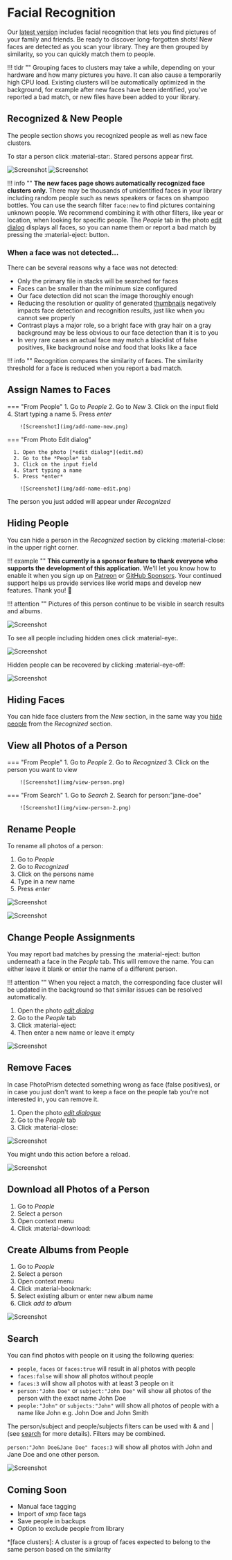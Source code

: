 # Facial Recognition

Our [latest version](../../release-notes.md) includes facial recognition that lets you find pictures of your 
family and friends. Be ready to discover long-forgotten shots! New faces are detected as you scan your library. 
They are then grouped by similarity, so you can quickly match them to people. 

!!! tldr ""
    Grouping faces to clusters may take a while, depending on your hardware and how many pictures you have.
    It can also cause a temporarily high CPU load. Existing clusters will be automatically optimized in 
    the background, for example after new faces have been identified, you've reported a bad match, or new 
    files have been added to your library.

## Recognized & New People ##

The people section shows you recognized people as well as new face clusters.

To star a person click :material-star:. Stared persons appear first.

![Screenshot](img/recognized.png)
![Screenshot](img/new.png)

!!! info ""
    **The new faces page shows automatically recognized face clusters only.** There may be thousands of 
    unidentified faces in your library including random people such as news speakers or faces on shampoo bottles.
    You can use the search filter `face:new` to find pictures containing unknown people.
    We recommend combining it with other filters, like year or location, when looking for specific people.
    The *People* tab in the photo [edit dialog](edit.md) displays all faces, so you can name them
    or report a bad match by pressing the :material-eject: button.

### When a face was not detected... ###

There can be several reasons why a face was not detected:

- Only the primary file in stacks will be searched for faces
- Faces can be smaller than the minimum size configured
- Our face detection did not scan the image thoroughly enough
- Reducing the resolution or quality of generated [thumbnails](../settings/advanced.md) negatively impacts face detection and recognition results, just like when you cannot see properly
- Contrast plays a major role, so a bright face with gray hair on a gray background may be less obvious to our face detection than it is to you
- In very rare cases an actual face may match a blacklist of false positives, like background noise and food that looks like a face

!!! info "" 
    Recognition compares the similarity of faces. The similarity threshold for a face is reduced when 
    you report a bad match.

## Assign Names to Faces ##

=== "From People"
     1. Go to *People*
     2. Go to *New*
     3. Click on the input field
     4. Start typing a name
     5. Press *enter*

        ![Screenshot](img/add-name-new.png)

=== "From Photo Edit dialog"

      1. Open the photo [*edit dialog*](edit.md)
      2. Go to the *People* tab
      3. Click on the input field
      4. Start typing a name
      5. Press *enter*

        ![Screenshot](img/add-name-edit.png)

The person you just added will appear under *Recognized*

## Hiding People ##
You can hide a person in the *Recognized* section by clicking :material-close: in the upper right corner.

!!! example ""
    **This currently is a sponsor feature to thank everyone who supports the development of this application.**
    We'll let you know how to enable it when you sign up on [Patreon](https://www.patreon.com/photoprism) or [GitHub Sponsors](https://github.com/sponsors/photoprism).
    Your continued support helps us provide services like world maps and develop new features. Thank you! 💜

!!! attention ""
    Pictures of this person continue to be visible in search results and albums.

![Screenshot](img/person-hide.png)

To see all people including hidden ones click :material-eye:.

![Screenshot](img/person-show-all.png)

Hidden people can be recovered by clicking :material-eye-off:

![Screenshot](img/person-recover.png)

## Hiding Faces ##
You can hide face clusters from the *New* section, in the same way you [hide people](#hiding-people) from the *Recognized* section.

## View all Photos of a Person ##
=== "From People"
      1. Go to *People*
      2. Go to *Recognized*
      3. Click on the person you want to view

        ![Screenshot](img/view-person.png)

=== "From Search"
      1. Go to *Search*
      2. Search for person:"jane-doe"

        ![Screenshot](img/view-person-2.png)

## Rename People ##
To rename all photos of a person:

1. Go to *People*
2. Go to *Recognized*
3. Click on the persons name
4. Type in a new name
5. Press *enter*

![Screenshot](img/rename-recognized-0.png)

![Screenshot](img/rename-recognized.png)

## Change People Assignments ##

You may report bad matches by pressing the :material-eject: button underneath a face in the *People* tab.
This will remove the name. You can either leave it blank or enter the name of a different person.

!!! attention ""
    When you reject a match, the corresponding face cluster will be updated in the background so that similar 
    issues can be resolved automatically.

1. Open the photo [*edit dialog*](edit.md)
2. Go to the *People* tab
3. Click :material-eject:
4. Then enter a new name or leave it empty

![Screenshot](img/reject.png)

## Remove Faces ##
In case PhotoPrism detected something wrong as face (false positives), or in case you just don't want to keep a face on the people tab you're not interested in, you can remove it.

1. Open the photo [*edit dialogue*](edit.md)
2. Go to the *People* tab
3. Click :material-close:

![Screenshot](img/remove-face.png)

You might undo this action before a reload.

![Screenshot](img/undo-remove-face.png)

## Download all Photos of a Person ##
1. Go to *People*
2. Select a person
3. Open context menu
4. Click :material-download:

## Create Albums from People ##
1. Go to *People*
2. Select a person
3. Open context menu
4. Click :material-bookmark:
5. Select existing album or enter new album name
6. Click *add to album*

![Screenshot](img/people-context-menu.png)

## Search ##
You can find photos with people on it using the following queries:

- `people`, `faces` or `faces:true` will result in all photos with people 
- `faces:false` will show all photos without people
- `faces:3` will show all photos with at least 3 people on it
- `person:"John Doe"` or `subject:"John Doe"` will show all photos of the person with the exact name John Doe
- `people:"John"` or `subjects:"John"` will show all photos of people with a name like John e.g. John Doe and John Smith

The person/subject and people/subjects filters can be used with & and | (see [search](search.md) for more details). Filters may be combined.

`person:"John Doe&Jane Doe" faces:3` will show all photos with John and Jane Doe and one other person.

![Screenshot](img/people-search.png)

## Coming Soon ##
- Manual face tagging
- Import of xmp face tags
- Save people in backups
- Option to exclude people from library

*[face clusters]: A cluster is a group of faces expected to belong to the same person based on the similarity
